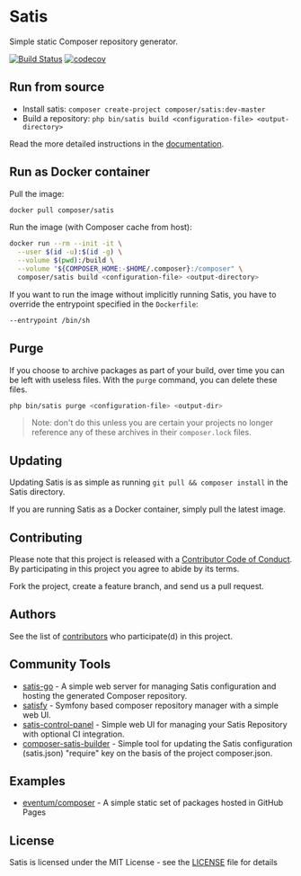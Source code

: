 # Satis

Simple static Composer repository generator.

[![Build Status](https://travis-ci.org/composer/satis.svg?branch=master)](https://travis-ci.org/composer/satis)
[![codecov](https://codecov.io/gh/composer/satis/branch/master/graph/badge.svg)](https://codecov.io/gh/composer/satis)


## Run from source

- Install satis: `composer create-project composer/satis:dev-master`
- Build a repository: `php bin/satis build <configuration-file> <output-directory>`

Read the more detailed instructions in the [documentation][].


## Run as Docker container

Pull the image:

``` sh
docker pull composer/satis
```

Run the image (with Composer cache from host):

``` sh
docker run --rm --init -it \
  --user $(id -u):$(id -g) \
  --volume $(pwd):/build \
  --volume "${COMPOSER_HOME:-$HOME/.composer}:/composer" \
  composer/satis build <configuration-file> <output-directory>
```

If you want to run the image without implicitly running Satis, you have to
override the entrypoint specified in the `Dockerfile`:

``` sh
--entrypoint /bin/sh
```


## Purge

If you choose to archive packages as part of your build, over time you can be
left with useless files. With the `purge` command, you can delete these files.

``` sh
php bin/satis purge <configuration-file> <output-dir>
```

 > Note: don't do this unless you are certain your projects no longer reference
    any of these archives in their `composer.lock` files.


## Updating

Updating Satis is as simple as running `git pull && composer install` in the
Satis directory.

If you are running Satis as a Docker container, simply pull the latest image.


## Contributing

Please note that this project is released with a [Contributor Code of Conduct][].
By participating in this project you agree to abide by its terms.

Fork the project, create a feature branch, and send us a pull request.


## Authors

See the list of [contributors][] who participate(d) in this project.


## Community Tools

- [satis-go][] - A simple web server for managing Satis configuration and
    hosting the generated Composer repository.
- [satisfy][] - Symfony based composer repository manager with a simple web UI.
- [satis-control-panel][] - Simple web UI for managing your Satis Repository
    with optional CI integration.
- [composer-satis-builder][] - Simple tool for updating the Satis configuration
    (satis.json) "require" key on the basis of the project composer.json.

## Examples

- [eventum/composer] - A simple static set of packages hosted in GitHub Pages

## License

Satis is licensed under the MIT License - see the [LICENSE][] file for details


[documentation]: https://getcomposer.org/doc/articles/handling-private-packages-with-satis.md
[Contributor Code of Conduct]: http://contributor-covenant.org/version/1/4/
[contributors]: https://github.com/composer/satis/contributors
[satis-go]: https://github.com/benschw/satis-go
[satisfy]: https://github.com/ludofleury/satisfy
[satis-control-panel]: https://github.com/realshadow/satis-control-panel
[composer-satis-builder]: https://github.com/AOEpeople/composer-satis-builder
[LICENSE]: https://github.com/composer/satis/blob/master/LICENSE
[eventum/composer]: https://github.com/eventum/composer
